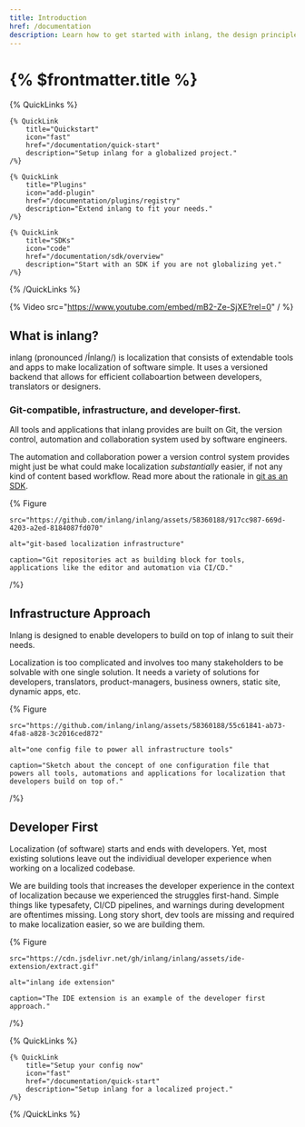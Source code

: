```yaml
---
title: Introduction
href: /documentation
description: Learn how to get started with inlang, the design principles, and more.
---
```


# {% $frontmatter.title %}

{% QuickLinks %}

    {% QuickLink
        title="Quickstart"
        icon="fast"
        href="/documentation/quick-start"
        description="Setup inlang for a globalized project."
    /%}

    {% QuickLink
        title="Plugins"
        icon="add-plugin"
        href="/documentation/plugins/registry"
        description="Extend inlang to fit your needs."
    /%}

    {% QuickLink
        title="SDKs"
        icon="code"
        href="/documentation/sdk/overview"
        description="Start with an SDK if you are not globalizing yet."
    /%}

{% /QuickLinks %}

{% Video src="https://www.youtube.com/embed/mB2-Ze-SjXE?rel=0" / %}

## What is inlang?

inlang (pronounced /Ínlang/) is localization that consists of extendable tools and apps to make localization of software simple. It uses a versioned backend that allows for efficient collaboartion between developers, translators or designers.

### Git-compatible, infrastructure, and developer-first.

All tools and applications that inlang provides are built on Git, the version control, automation and collaboration system used by software engineers.

The automation and collaboration power a version control system provides might just be what could make localization _substantially_ easier, if not any kind of content based workflow. Read more about the rationale in [git as an SDK](/blog/git-as-sdk).

{% Figure

    src="https://github.com/inlang/inlang/assets/58360188/917cc987-669d-4203-a2ed-8184087fd070"

    alt="git-based localization infrastructure"

    caption="Git repositories act as building block for tools, applications like the editor and automation via CI/CD."

/%}

## Infrastructure Approach

Inlang is designed to enable developers to build on top of inlang to suit their needs.

Localization is too complicated and involves too many stakeholders to be solvable with one single solution. It needs a variety of solutions for developers, translators, product-managers, business owners, static site, dynamic apps, etc.

{% Figure

    src="https://github.com/inlang/inlang/assets/58360188/55c61841-ab73-4fa8-a828-3c2016ced872"

    alt="one config file to power all infrastructure tools"

    caption="Sketch about the concept of one configuration file that powers all tools, automations and applications for localization that developers build on top of."

/%}

## Developer First

Localization (of software) starts and ends with developers. Yet, most existing solutions leave out the individiual developer experience when working on a localized codebase.

We are building tools that increases the developer experience in the context of localization because we experienced the struggles first-hand. Simple things like typesafety, CI/CD pipelines, and warnings during development are oftentimes missing. Long story short, dev tools are missing and required to make localization easier, so we are building them.

{% Figure

    src="https://cdn.jsdelivr.net/gh/inlang/inlang/assets/ide-extension/extract.gif"

    alt="inlang ide extension"

    caption="The IDE extension is an example of the developer first approach."

/%}

{% QuickLinks %}

    {% QuickLink
        title="Setup your config now"
        icon="fast"
        href="/documentation/quick-start"
        description="Setup inlang for a localized project."
    /%}

{% /QuickLinks %}
